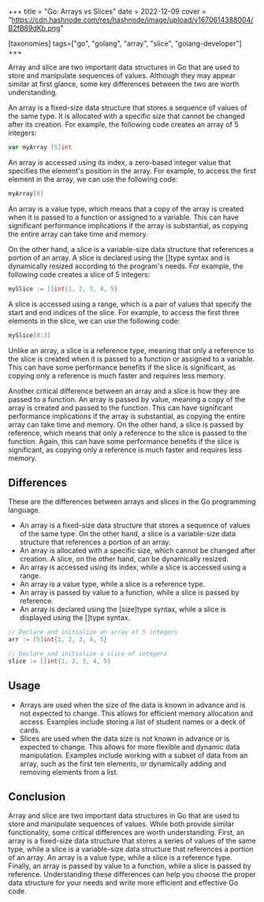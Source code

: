 +++
title = "Go: Arrays vs Slices"
date = 2022-12-09
cover = "https://cdn.hashnode.com/res/hashnode/image/upload/v1670614388004/B2fB89dKb.png"

[taxonomies]
tags=["go", "golang", "array", "slice", "golang-developer"]
+++

Array and slice are two important data structures in Go that are used to store and manipulate sequences of values. Although they may appear similar at first glance, some key differences between the two are worth understanding.

An array is a fixed-size data structure that stores a sequence of values of the same type. It is allocated with a specific size that cannot be changed after its creation. For example, the following code creates an array of 5 integers:

```go
var myArray [5]int
```

An array is accessed using its index, a zero-based integer value that specifies the element's position in the array. For example, to access the first element in the array, we can use the following code:

```go
myArray[0]
```

An array is a value type, which means that a copy of the array is created when it is passed to a function or assigned to a variable. This can have significant performance implications if the array is substantial, as copying the entire array can take time and memory.

On the other hand, a slice is a variable-size data structure that references a portion of an array. A slice is declared using the \[\]type syntax and is dynamically resized according to the program's needs. For example, the following code creates a slice of 5 integers:

```go
mySlice := []int{1, 2, 3, 4, 5}
```

A slice is accessed using a range, which is a pair of values that specify the start and end indices of the slice. For example, to access the first three elements in the slice, we can use the following code:

```go
mySlice[0:3]
```

Unlike an array, a slice is a reference type, meaning that only a reference to the slice is created when it is passed to a function or assigned to a variable. This can have some performance benefits if the slice is significant, as copying only a reference is much faster and requires less memory.

Another critical difference between an array and a slice is how they are passed to a function. An array is passed by value, meaning a copy of the array is created and passed to the function. This can have significant performance implications if the array is substantial, as copying the entire array can take time and memory. On the other hand, a slice is passed by reference, which means that only a reference to the slice is passed to the function. Again, this can have some performance benefits if the slice is significant, as copying only a reference is much faster and requires less memory.

## Differences

These are the differences between arrays and slices in the Go programming language.

- An array is a fixed-size data structure that stores a sequence of values of the same type. On the other hand, a slice is a variable-size data structure that references a portion of an array.
- An array is allocated with a specific size, which cannot be changed after creation. A slice, on the other hand, can be dynamically resized.
- An array is accessed using its index, while a slice is accessed using a range.
- An array is a value type, while a slice is a reference type.
- An array is passed by value to a function, while a slice is passed by reference.
- An array is declared using the \[size\]type syntax, while a slice is displayed using the \[\]type syntax.

```go
// Declare and initialize an array of 5 integers
arr := [5]int{1, 2, 3, 4, 5}
```

```go
// Declare and initialize a slice of integers
slice := []int{1, 2, 3, 4, 5}
```

## Usage

- Arrays are used when the size of the data is known in advance and is not expected to change. This allows for efficient memory allocation and access. Examples include storing a list of student names or a deck of cards.
- Slices are used when the data size is not known in advance or is expected to change. This allows for more flexible and dynamic data manipulation. Examples include working with a subset of data from an array, such as the first ten elements, or dynamically adding and removing elements from a list.

## Conclusion

Array and slice are two important data structures in Go that are used to store and manipulate sequences of values. While both provide similar functionality, some critical differences are worth understanding. First, an array is a fixed-size data structure that stores a series of values of the same type, while a slice is a variable-size data structure that references a portion of an array. An array is a value type, while a slice is a reference type. Finally, an array is passed by value to a function, while a slice is passed by reference. Understanding these differences can help you choose the proper data structure for your needs and write more efficient and effective Go code.
